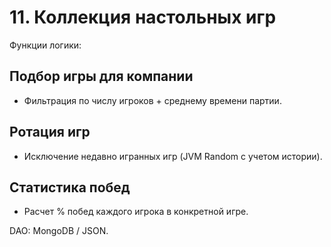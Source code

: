 # 11. Коллекция настольных игр 
Функции логики:
##	Подбор игры для компании
*	Фильтрация по числу игроков + среднему времени партии.
## 	Ротация игр
*	Исключение недавно игранных игр (JVM Random с учетом истории).
##	Статистика побед
*	Расчет % побед каждого игрока в конкретной игре.

DAO: MongoDB / JSON.
